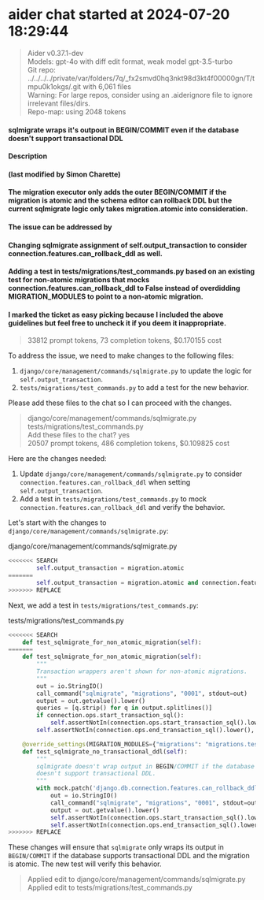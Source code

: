 
# aider chat started at 2024-07-20 18:29:44

> Aider v0.37.1-dev  
> Models: gpt-4o with diff edit format, weak model gpt-3.5-turbo  
> Git repo: ../../../../private/var/folders/7q/_fx2smvd0hq3nkt98d3kt4f00000gn/T/tmpu0k1okgs/.git with 6,061 files  
> Warning: For large repos, consider using an .aiderignore file to ignore irrelevant files/dirs.  
> Repo-map: using 2048 tokens  

#### sqlmigrate wraps it's outpout in BEGIN/COMMIT even if the database doesn't support transactional DDL  
#### Description  
#### 	   
#### 		(last modified by Simon Charette)  
#### 	   
#### The migration executor only adds the outer BEGIN/COMMIT ​if the migration is atomic and ​the schema editor can rollback DDL but the current sqlmigrate logic only takes migration.atomic into consideration.  
#### The issue can be addressed by  
#### Changing sqlmigrate ​assignment of self.output_transaction to consider connection.features.can_rollback_ddl as well.  
#### Adding a test in tests/migrations/test_commands.py based on ​an existing test for non-atomic migrations that mocks connection.features.can_rollback_ddl to False instead of overdidding MIGRATION_MODULES to point to a non-atomic migration.  
#### I marked the ticket as easy picking because I included the above guidelines but feel free to uncheck it if you deem it inappropriate.  
> 33812 prompt tokens, 73 completion tokens, $0.170155 cost  

To address the issue, we need to make changes to the following files:

1. `django/core/management/commands/sqlmigrate.py` to update the logic for `self.output_transaction`.
2. `tests/migrations/test_commands.py` to add a test for the new behavior.

Please add these files to the chat so I can proceed with the changes.

> django/core/management/commands/sqlmigrate.py  
> tests/migrations/test_commands.py  
> Add these files to the chat? yes  
> 20507 prompt tokens, 486 completion tokens, $0.109825 cost  

Here are the changes needed:

1. Update `django/core/management/commands/sqlmigrate.py` to consider `connection.features.can_rollback_ddl` when setting `self.output_transaction`.
2. Add a test in `tests/migrations/test_commands.py` to mock `connection.features.can_rollback_ddl` and verify the behavior.

Let's start with the changes to `django/core/management/commands/sqlmigrate.py`:

django/core/management/commands/sqlmigrate.py
```python
<<<<<<< SEARCH
        self.output_transaction = migration.atomic
=======
        self.output_transaction = migration.atomic and connection.features.can_rollback_ddl
>>>>>>> REPLACE
```

Next, we add a test in `tests/migrations/test_commands.py`:

tests/migrations/test_commands.py
```python
<<<<<<< SEARCH
    def test_sqlmigrate_for_non_atomic_migration(self):
=======
    def test_sqlmigrate_for_non_atomic_migration(self):
        """
        Transaction wrappers aren't shown for non-atomic migrations.
        """
        out = io.StringIO()
        call_command("sqlmigrate", "migrations", "0001", stdout=out)
        output = out.getvalue().lower()
        queries = [q.strip() for q in output.splitlines()]
        if connection.ops.start_transaction_sql():
            self.assertNotIn(connection.ops.start_transaction_sql().lower(), queries)
        self.assertNotIn(connection.ops.end_transaction_sql().lower(), queries)

    @override_settings(MIGRATION_MODULES={"migrations": "migrations.test_migrations"})
    def test_sqlmigrate_no_transactional_ddl(self):
        """
        sqlmigrate doesn't wrap output in BEGIN/COMMIT if the database
        doesn't support transactional DDL.
        """
        with mock.patch('django.db.connection.features.can_rollback_ddl', False):
            out = io.StringIO()
            call_command("sqlmigrate", "migrations", "0001", stdout=out)
            output = out.getvalue().lower()
            self.assertNotIn(connection.ops.start_transaction_sql().lower(), output)
            self.assertNotIn(connection.ops.end_transaction_sql().lower(), output)
>>>>>>> REPLACE
```

These changes will ensure that `sqlmigrate` only wraps its output in `BEGIN/COMMIT` if the database supports transactional DDL and the migration is atomic. The new test will verify this behavior.

> Applied edit to django/core/management/commands/sqlmigrate.py  
> Applied edit to tests/migrations/test_commands.py  
